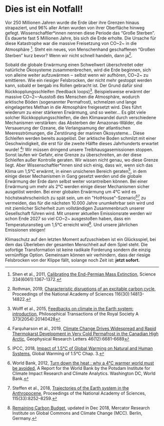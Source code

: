 # Dies ist ein Notfall!

Vor 250 Millionen Jahren wurde die Erde über ihre Grenzen hinaus strapaziert, und 96% aller Arten wurden von ihrer Oberfläche hinweg gefegt. Wissenschaftler*innen nennen diese Periode das “Große Sterben”. Es dauerte fast 5 Millionen Jahre, bis sich die Erde erholte. Die Ursache für diese Katastrophe war die massive Freisetzung von CO~2~ in die Atmosphäre [^Shen2011].  Steht ein neues, von Menschenhand geschaffenen “Großen Sterben” kurz bevor? Wenn wir nicht schnell handeln, dann ja[^Rothman2019].

Sobald die globale Erwärmung einen Schwellwert überschreitet oder natürliche Ökosysteme zusammenbrechen, wird die Erde beginnen, sich von alleine weiter aufzuwärmen ‒ selbst wenn wir aufhören, CO~2~ zu emittieren. Wie ein riesiger Felsbrocken, der nicht mehr gestoppt werden kann, sobald er bergab ins Rollen gebracht ist. Der Grund dafür sind Rückkopplungsschleifen (feedback loops)[^Wolff2015]. Beispielsweise erwärmt der massive CO~2~-Ausstoß des Menschen die Atmosphäre, wodurch arktische Böden (sogenannter Permafrost), schmelzen und lange eingelagertes Methan in die Atmosphäre freigesetzt wird. Dies führt wiederum zu einer stärkeren Erwärmung, und so weiter... Es gibt viele solcher Rückkopplungsschleifen, die den Klimawandel durch verschiedene Mechanismen verstärken: das Absterben der Amazonas-Wälder, die Versauerung der Ozeane, die Verlangsamung der atlantischen Meeresströmungen, die Zerstörung der marinen Ökosysteme… Diese Schleifen werden bereits ausgelöst. Der arktische Boden schmilzt mit einer Geschwindigkeit, die erst für die zweite Hälfte dieses Jahrhunderts erwartet wurde! [^Farqhuarson2019]! Wir müssen dringend unsere Treibhausgasemissionen stoppen. Sonst laufen wir Gefahr, eine Grenze zu überschreiten, an der diese Schleifen außer Kontrolle geraten. Wir wissen nicht genau, wo diese Grenze liegt. Aber Wissenschaftler*innen sind sich einig, dass wir, wenn sich das Klima um 1,5°C erwärmt, in einen unsicheren Bereich geraten[^IPCC2018], in dem einige dieser Mechanismen in Gang gesetzt werden und die globale Erwärmung der Erde dann selbst weiter vorantreiben können. Bei einer Erwärmung um mehr als 2°C werden einige dieser Mechanismen sicher ausgelöst werden. Bei einer globalen Erwärmung um 4°C wird es höchstwahrscheinlich zu spät sein, um ein "HotHouse"-Szenario[^WorldBank2012][^Steffen2018] zu vermeiden, das für die nächsten 10.000 Jahre unumkehrbar sein wird und mit ziemlicher Sicherheit zum vollständigen Zusammenbruch unserer Gesellschaft führen wird. Mit unserer aktuellen Emissionsrate werden wir schon Ende 2027 so viel CO~2~ ausgestoßen haben, dass ein Temperaturanstieg um 1,5°C erreicht wird[^MCCBerlin]. Und unsere jährlichen Emissionen steigen!

Klimaschutz auf den letzten Moment aufzuschieben ist ein Glücksspiel, bei dem das Überleben der gesamten Menschheit auf dem Spiel steht. Die sofortige Transformation ist keine radikale Forderung sondern die einzig vernünftige Option. Gemeinsam können wir verhindern, dass der riesige Felsbrocken von der Klippe fällt, solange noch Zeit ist: **jetzt sofort.**

<!-- References -->

[^Shen2011]: Shen et al., 2011, [Calibrating the End-Permian Mass Extinction](https://www.doi.org/10.1126/science.1213454), Science 334(6061):1367-1372.

[^Rothman2019]: Rothman, 2019, [Characteristic disruptions of an excitable carbon cycle](https://doi.org/10.1073/pnas.1905164116), Proceedings of the National Academy of Sciences 116(30):14813-14822.

[^Wolff2015]: Wolff et al., 2015, [Feedbacks on climate in the Earth system: introduction](https://doi.org/10.1098/rsta.2014.0428), Philosophical Transactions of the Royal Society A 373(2054):20140428

[^Farqhuarson2019]: Farquharson et al., 2019, [Climate Change Drives Widespread and Rapid Thermokarst Development in Very Cold Permafrost in the Canadian High Arctic](https://doi.org/10.1029/2019GL082187), Geophysical Research Letters 46(12):6681-6689

[^IPCC2018]: IPCC, 2018, [Impact of 1.5°C of Global Warming on Natural and Human Systems](https://www.ipcc.ch/sr15/chapter/chapter-3/), Global Warming of 1.5°C Chap. 3.

[^WorldBank2012]: World Bank, 2012, [Turn down the heat : why a 4°C warmer world must be avoided](http://documents.worldbank.org/curated/en/865571468149107611/Turn-down-the-heat-why-a-4-C-warmer-world-must-be-avoided), A Report for the World Bank by the Potsdam Institute for Climate Impact Research and Climate Analytics. Washington DC, World Bank.

[^Steffen2018]: Steffen et al., 2018, [Trajectories of the Earth system in the Anthropocene](http://www.pnas.org/content/115/33/8252),  Proceedings of the National Academy of Sciences,  115(33):8252–8259.

[^MCCBerlin]: [Remaining Carbon Budget](https://www.mcc-berlin.net/en/research/co2-budget.html), updated in Dec 2018, Mercator Research Institute on Global Commons and Climate Change (MCC). Berlin, Germany.
